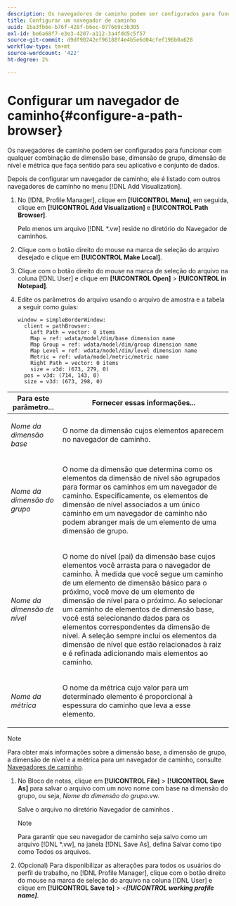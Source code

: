 ```yaml
---
description: Os navegadores de caminho podem ser configurados para funcionar com qualquer combinação de dimensão base, dimensão de grupo, dimensão de nível e métrica que faça sentido para seu aplicativo e conjunto de dados.
title: Configurar um navegador de caminho
uuid: 1ba3fb6e-b76f-428f-b6ec-077669c3b305
exl-id: be6a68f7-e3e3-4207-a112-3a4fdd5c5f57
source-git-commit: d9df90242ef96188f4e4b5e6d04cfef196b0a628
workflow-type: tm+mt
source-wordcount: '422'
ht-degree: 2%

---
```


# Configurar um navegador de caminho{#configure-a-path-browser}

Os navegadores de caminho podem ser configurados para funcionar com qualquer combinação de dimensão base, dimensão de grupo, dimensão de nível e métrica que faça sentido para seu aplicativo e conjunto de dados.

Depois de configurar um navegador de caminho, ele é listado com outros navegadores de caminho no menu [!DNL Add Visualization].

1. No [!DNL Profile Manager], clique em **[!UICONTROL Menu]**, em seguida, clique em **[!UICONTROL Add Visualization]** e **[!UICONTROL Path Browser]**.

   Pelo menos um arquivo [!DNL *.vw] reside no diretório do Navegador de caminhos.

1. Clique com o botão direito do mouse na marca de seleção do arquivo desejado e clique em **[!UICONTROL Make Local]**.
1. Clique com o botão direito do mouse na marca de seleção do arquivo na coluna [!DNL User] e clique em **[!UICONTROL Open]** > **[!UICONTROL in Notepad]**.
1. Edite os parâmetros do arquivo usando o arquivo de amostra e a tabela a seguir como guias:

   ```
   window = simpleBorderWindow: 
     client = pathBrowser: 
       Left Path = vector: 0 items
       Map = ref: wdata/model/dim/base dimension name
       Map Group = ref: wdata/model/dim/group dimension name
       Map Level = ref: wdata/model/dim/level dimension name
       Metric = ref: wdata/model/metric/metric name
       Right Path = vector: 0 items
       size = v3d: (673, 279, 0)
     pos = v3d: (714, 143, 0)
     size = v3d: (673, 298, 0)
   ```

<table id="table_1DCCB4B24B554B72A781B304B5EB155E"> 
 <thead> 
  <tr> 
   <th colname="col1" class="entry"> Para este parâmetro... </th> 
   <th colname="col2" class="entry"> Fornecer essas informações... </th> 
  </tr> 
 </thead>
 <tbody> 
  <tr> 
   <td colname="col1"> <p><i>Nome da dimensão base</i> </p> </td> 
   <td colname="col2"> <p>O nome da dimensão cujos elementos aparecem no navegador de caminho. </p> </td> 
  </tr> 
  <tr> 
   <td colname="col1"> <p><i>Nome da dimensão do grupo</i> </p> </td> 
   <td colname="col2"> <p>O nome da dimensão que determina como os elementos da dimensão de nível são agrupados para formar os caminhos em um navegador de caminho. Especificamente, os elementos de dimensão de nível associados a um único caminho em um navegador de caminho não podem abranger mais de um elemento de uma dimensão de grupo. </p> </td> 
  </tr> 
  <tr> 
   <td colname="col1"> <p><i>Nome da dimensão de nível</i> </p> </td> 
   <td colname="col2"> <p>O nome do nível (pai) da dimensão base cujos elementos você arrasta para o navegador de caminho. À medida que você segue um caminho de um elemento de dimensão básico para o próximo, você move de um elemento de dimensão de nível para o próximo. Ao selecionar um caminho de elementos de dimensão base, você está selecionando dados para os elementos correspondentes da dimensão de nível. A seleção sempre inclui os elementos da dimensão de nível que estão relacionados à raiz e é refinada adicionando mais elementos ao caminho. </p> </td> 
  </tr> 
  <tr> 
   <td colname="col1"> <p><i>Nome da métrica</i> </p> </td> 
   <td colname="col2"> <p>O nome da métrica cujo valor para um determinado elemento é proporcional à espessura do caminho que leva a esse elemento. </p> </td> 
  </tr> 
 </tbody> 
</table>

>[!NOTE]
>
>Para obter mais informações sobre a dimensão base, a dimensão de grupo, a dimensão de nível e a métrica para um navegador de caminho, consulte [Navegadores de caminho](../../../home/c-get-started/c-analysis-vis/c-path-browsers/c-path-browsers.md#concept-f2e9fdafed6e49c2bd111ab425cd6e2b).

1. No Bloco de notas, clique em **[!UICONTROL File]** > **[!UICONTROL Save As]** para salvar o arquivo com um novo nome com base na dimensão do grupo, ou seja, *Nome da dimensão do grupo*.vw.

   Salve o arquivo no diretório Navegador de caminhos .

   >[!NOTE]
   >
   >Para garantir que seu navegador de caminho seja salvo como um arquivo [!DNL *.vw], na janela [!DNL Save As], defina Salvar como tipo como Todos os arquivos.

1. (Opcional) Para disponibilizar as alterações para todos os usuários do perfil de trabalho, no [!DNL Profile Manager], clique com o botão direito do mouse na marca de seleção do arquivo na coluna [!DNL User] e clique em **[!UICONTROL Save to]** > *&lt;**[!UICONTROL working profile name]***.

